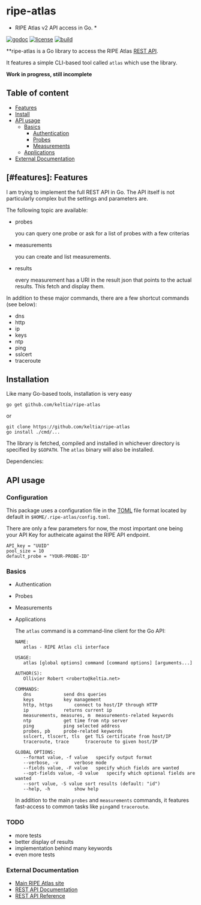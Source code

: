 # ripe-atlas

* RIPE Atlas v2 API access in Go. *

[![godoc](https://img.shields.io/badge/godoc-reference-blue.svg?style=flat)](https://godoc.org/github.com/keltia/ripe-atlas) [![license](https://img.shields.io/badge/license-MIT-red.svg?style=flat)](https://raw.githubusercontent.com/keltia/ripe-atlas/master/LICENSE) [![build](https://img.shields.io/travis/keltia/ripe-atlas.svg?style=flat)](https://travis-ci.org/keltia/ripe-atlas)

**ripe-atlas is a Go library to access the RIPE Atlas [REST API](https://atlas.ripe.net/docs/api/v2/manual/).

It features a simple CLI-based tool called `atlas` which use the library.

**Work in progress, still incomplete**

## Table of content
 
- [Features](#features)
- [Install](#install)
- [API usage](#api-usage)
  - [Basics](#basics)
      - [Authentication](#auth)
	  - [Probes](#probes)
	  - [Measurements](#measurements)
  - [Applications](#applications)
- [External Documentation](#external-documentation)

## [#features]: Features

I am trying to implement the full REST API in Go.  The API itself is not particularly complex but the settings and parameters are.

The following topic are available:

- probes

  you can query one probe or ask for a list of probes with a few criterias
  
- measurements

  you can create and list measurements.
  
- results

  every measurement has a URI in the result json that points to the actual results. This fetch and display them. 

In addition to these major commands, there are a few shortcut commands (see below):

- dns
- http
- ip
- keys
- ntp
- ping
- sslcert
- traceroute

## Installation

  Like many Go-based tools, installation is very easy
  
    go get github.com/keltia/ripe-atlas

  or
  
    git clone https://github.com/keltia/ripe-atlas
    go install ./cmd/...
    
  The library is fetched, compiled and installed in whichever directory is specified by `$GOPATH`.  The `atlas` binary will also be installed. 

  Dependencies:
## API usage

### Configuration

This package uses a configuration file in the [TOML](https://github.com/naoina/toml) file format located by default in `$HOME/.ripe-atlas/config.toml`.

There are only a few parameters for now, the most important one being your API Key for autheicate against the RIPE API endpoint.

    API_key = "UUID"
    pool_size = 10
    default_probe = "YOUR-PROBE-ID"

### Basics

- Authentication
- Probes
- Measurements
- Applications

  The `atlas` command is a command-line client for the Go API:
  
  ```
  NAME:
     atlas - RIPE Atlas cli interface
  
  USAGE:
     atlas [global options] command [command options] [arguments...]
  
  AUTHOR(S):
     Ollivier Robert <roberto@keltia.net>
  
  COMMANDS:
     dns			send dns queries
     keys           key management
     http, https		connect to host/IP through HTTP
     ip				returns current ip
     measurements, measures, m	measurements-related keywords
     ntp			get time from ntp server
     ping			ping selected address
     probes, pb		probe-related keywords
     sslcert, tlscert, tls	get TLS certificate from host/IP
     traceroute, trace		traceroute to given host/IP

  GLOBAL OPTIONS:
     --format value, -f value	specify output format
     --verbose, -v		verbose mode
     --fields value, -F value	specify which fields are wanted
     --opt-fields value, -O value	specify which optional fields are wanted
     --sort value, -S value	sort results (default: "id")
     --help, -h			show help
  ```
  
  In addition to the main `probes` and `measurements` commands, it features fast-access to common tasks like `ping`and `traceroute`.

### TODO

- more tests
- better display of results
- implementation behind many keywords
- even more tests

### External Documentation

  - [Main RIPE Atlas site](https://atlas.ripe.net/)
  - [REST API Documentation](https://atlas.ripe.net/docs/api/v2/manual/)
  - [REST API Reference](https://atlas.ripe.net/docs/api/v2/reference/)
  